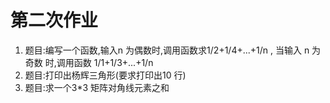 ﻿# **第二次作业**
1. 题目:编写一个函数,输入n 为偶数时,调用函数求1/2+1/4+...+1/n , 当输入 n 为奇数
   时,调用函数 1/1+1/3+...+1/n
2. 题目:打印出杨辉三角形(要求打印出10 行)
3. 题目:求一个3*3 矩阵对角线元素之和